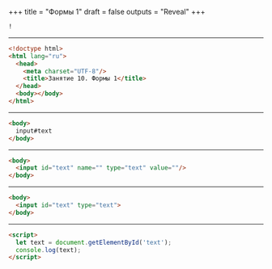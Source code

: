 +++
title = "Формы 1"
draft = false
outputs = "Reveal"
+++

```html
!
```

---

```html
<!doctype html>
<html lang="ru">
  <head>
    <meta charset="UTF-8"/>
    <title>Занятие 10. Формы 1</title>
  </head>
  <body></body>
</html>
```

---

```html
<body>
  input#text
</body>
```

---

```html
<body>
  <input id="text" name="" type="text" value=""/>
</body>
```

---

```html
<body>
  <input id="text" type="text">
</body>
```

---

```html
<script>
  let text = document.getElementById('text');
  console.log(text);
</script>
```
